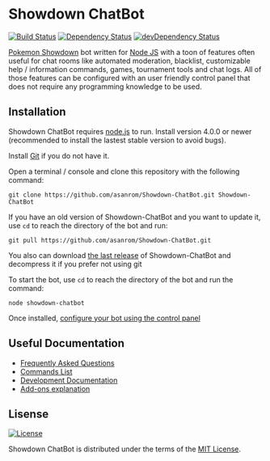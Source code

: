 Showdown ChatBot
====================

[![Build Status](https://travis-ci.org/asanrom/Showdown-ChatBot.svg)](https://travis-ci.org/asanrom/Showdown-ChatBot)
[![Dependency Status](https://david-dm.org/asanrom/Showdown-ChatBot.svg)](https://david-dm.org/asanrom/Showdown-ChatBot)
[![devDependency Status](https://david-dm.org/asanrom/Showdown-ChatBot/dev-status.svg)](https://david-dm.org/asanrom/Showdown-ChatBot#info=devDependencies)

[Pokemon Showdown](https://github.com/Zarel/Pokemon-Showdown) bot written for [Node JS](http://nodejs.org/) with a toon of features often useful for chat rooms like automated moderation, blacklist, customizable help / information commands, games, tournament tools and chat logs. All of those features can be configured with an user friendly control panel that does not require any programming knowledge to be used.

Installation
------------

Showdown ChatBot requires [node.js](http://nodejs.org/) to run. Install version 4.0.0 or newer (recommended to install the lastest stable version to avoid bugs).

Install [Git](https://git-scm.com/) if you do not have it.

Open a terminal / console and clone this repository with the following command:
```
git clone https://github.com/asanrom/Showdown-ChatBot.git Showdown-ChatBot
```

If you have an old version of Showdown-ChatBot and you want to update it,  use `cd` to reach the directory of the bot and run:
```
git pull https://github.com/asanrom/Showdown-ChatBot.git
```

You also can download [the last release](https://github.com/asanrom/Showdown-ChatBot/releases) of Showdown-ChatBot and decompress it if you prefer not using git

To start the bot, use `cd` to reach the directory of the bot and run the command:
```
node showdown-chatbot
```

Once installed, [configure your bot using the control panel](https://github.com/asanrom/Showdown-ChatBot/blob/master/doc/configuration.md)

Useful Documentation
------------

 - [Frequently Asked Questions](https://github.com/asanrom/Showdown-ChatBot/blob/master/doc/faq.md)
 - [Commands List](https://github.com/asanrom/Showdown-ChatBot/blob/master/doc/commands.md)
 - [Development Documentation](https://github.com/asanrom/Showdown-ChatBot/blob/master/doc/development.md)
 - [Add-ons explanation](https://github.com/asanrom/Showdown-ChatBot/blob/master/doc/addons-development.md)

Lisense
------------

[![License](https://img.shields.io/badge/license-MIT-blue.svg?style=flat)](http://opensource.org/licenses/MIT)

Showdown ChatBot is distributed under the terms of the [MIT License](https://github.com/asanrom/Showdown-ChatBot/blob/master/LICENSE).
